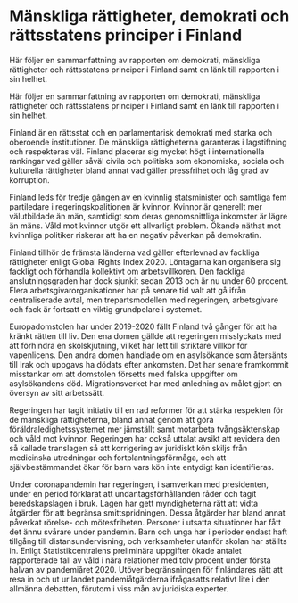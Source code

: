 # Mänskliga rättigheter, demokrati och rättsstatens principer i Finland

Här följer en sammanfattning av rapporten om demokrati, mänskliga rättigheter och rättsstatens principer i Finland samt en länk till rapporten i sin helhet.

Här följer en sammanfattning av rapporten om demokrati, mänskliga rättigheter och rättsstatens principer i Finland samt en länk till rapporten i sin helhet.

Finland är en rättsstat och en parlamentarisk demokrati med starka och oberoende institutioner. De mänskliga rättigheterna garanteras i lagstiftning och respekteras väl. Finland placerar sig mycket högt i internationella rankingar vad gäller såväl civila och politiska som ekonomiska, sociala och kulturella rättigheter bland annat vad gäller pressfrihet och låg grad av korruption.

Finland leds för tredje gången av en kvinnlig statsminister och samtliga fem partiledare i regeringskoalitionen är kvinnor. Kvinnor är generellt mer välutbildade än män, samtidigt som deras genomsnittliga inkomster är lägre än mäns. Våld mot kvinnor utgör ett allvarligt problem. Ökande näthat mot kvinnliga politiker riskerar att ha en negativ påverkan på demokratin.

Finland tillhör de främsta länderna vad gäller efterlevnad av fackliga rättigheter enligt Global Rights Index 2020. Löntagarna kan organisera sig fackligt och förhandla kollektivt om arbetsvillkoren. Den fackliga anslutningsgraden har dock sjunkit sedan 2013 och är nu under 60 procent. Flera arbetsgivarorganisationer har på senare tid valt att gå ifrån centraliserade avtal, men trepartsmodellen med regeringen, arbetsgivare och fack är fortsatt en viktig grundpelare i systemet.

Europadomstolen har under 2019-2020 fällt Finland två gånger för att ha kränkt rätten till liv. Den ena domen gällde att regeringen misslyckats med att förhindra en skolskjutning, vilket har lett till striktare villkor för vapenlicens. Den andra domen handlade om en asylsökande som återsänts till Irak och uppgavs ha dödats efter ankomsten. Det har senare framkommit misstankar om att domstolen försetts med falska uppgifter om asylsökandens död. Migrationsverket har med anledning av målet gjort en översyn av sitt arbetssätt.

Regeringen har tagit initiativ till en rad reformer för att stärka respekten för de mänskliga rättigheterna, bland annat genom att göra föräldraledighetssystemet mer jämställt samt motarbeta tvångsäktenskap och våld mot kvinnor. Regeringen har också uttalat avsikt att revidera den så kallade translagen så att korrigering av juridiskt kön skiljs från medicinska utredningar och fortplantningsförmåga, och att självbestämmandet ökar för barn vars kön inte entydigt kan identifieras.


Under coronapandemin har regeringen, i samverkan med presidenten, under en period förklarat att undantagsförhållanden råder och tagit beredskapslagen i bruk. Lagen har gett myndigheterna rätt att vidta åtgärder för att begränsa smittspridningen. Dessa åtgärder har bland annat påverkat rörelse- och mötesfriheten. Personer i utsatta situationer har fått det ännu svårare under pandemin. Barn och unga har i perioder endast haft tillgång till distansundervisning, och verksamheter utanför skolan har ställts in. Enligt Statistikcentralens preliminära uppgifter ökade antalet rapporterade fall av våld i nära relationer med tolv procent under första halvan av pandemiåret 2020. Utöver begränsningen för finländares rätt att resa in och ut ur landet pandemiåtgärderna ifrågasatts relativt lite i den allmänna debatten, förutom i viss mån av juridiska experter.
